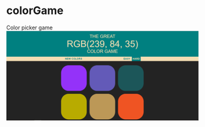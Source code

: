 # colorGame
Color picker game
![Screen](https://github.com/Chieftain/colorGame/raw/master/ColorGame.PNG)
